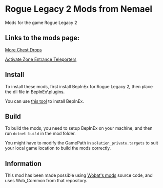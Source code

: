 # Rogue Legacy 2 Mods from Nemael

Mods for the game Rogue Legacy 2

## Links to the mods page:

[More Chest Drops](https://www.nexusmods.com/roguelegacy2/mods/10)

[Activate Zone Entrance Teleporters](https://www.nexusmods.com/roguelegacy2/mods/11)

## Install

To install these mods, first install BepInEx for Rogue Legacy 2, then place the dll file in BepInEx\plugins.

You can use [this tool](https://www.nexusmods.com/site/mods/287) to install BepInEx.

## Build
To build the mods, you need to setup BepInEx on your machine, and then run `dotnet build` in the mod folder.

You might have to modify the GamePath in `solution_private.targets` to suit your local game location to build the mods correctly.

## Information

This mod has been made possible using [Wobat's mods](https://github.com/wobatt/RogueLegacy2Mods) source code, and uses Wob_Common from that repository.
